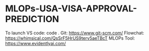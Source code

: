 # MLOPs-USA-VISA-APPROVAL-PREDICTION
To launch VS code: code .
Git: https://www.git-scm.com/
Flowchat: https://whimsical.com/QsSrF5HrUS9terv5aeTBcT
MLOPs Tool: https://www.evidentlyai.com/